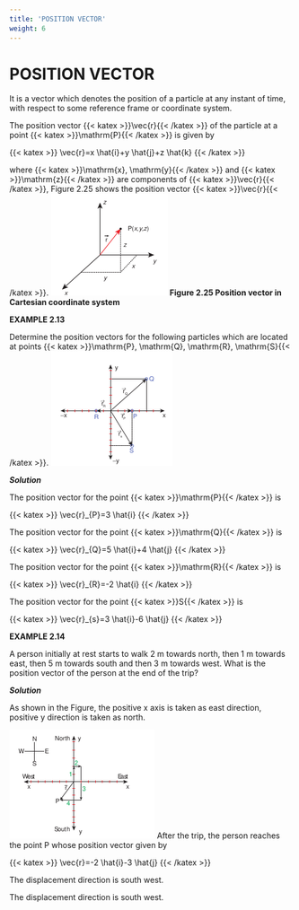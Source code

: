 ```yaml
---
title: 'POSITION VECTOR'
weight: 6
---
```


# POSITION VECTOR

It is a vector which denotes the position of a particle at any instant of time, with respect to some reference frame or coordinate system.

The position vector {{< katex >}}\vec{r}{{< /katex >}} of the particle at a point {{< katex >}}\mathrm{P}{{< /katex >}} is given by

{{< katex >}}
\vec{r}=x \hat{i}+y \hat{j}+z \hat{k}
{{< /katex >}}

where {{< katex >}}\mathrm{x}, \mathrm{y}{{< /katex >}} and {{< katex >}}\mathrm{z}{{< /katex >}} are components of {{< katex >}}\vec{r}{{< /katex >}}, Figure 2.25 shows the position vector {{< katex >}}\vec{r}{{< /katex >}}.
![Alt text](<./fig 2.25.png>)
**Figure 2.25 Position vector in Cartesian coordinate system**

**EXAMPLE 2.13**

Determine the position vectors for the following particles which are located at points {{< katex >}}\mathrm{P}, \mathrm{Q}, \mathrm{R}, \mathrm{S}{{< /katex >}}.
![Alt text](<./eg 2.15.png>)

**_Solution_**

The position vector for the point {{< katex >}}\mathrm{P}{{< /katex >}} is

{{< katex >}}
\vec{r}_{P}=3 \hat{i}
{{< /katex >}}

The position vector for the point {{< katex >}}\mathrm{Q}{{< /katex >}} is

{{< katex >}}
\vec{r}_{Q}=5 \hat{i}+4 \hat{j}
{{< /katex >}}

The position vector for the point {{< katex >}}\mathrm{R}{{< /katex >}} is

{{< katex >}}
\vec{r}_{R}=-2 \hat{i}
{{< /katex >}}

The position vector for the point {{< katex >}}S{{< /katex >}} is

{{< katex >}}
\vec{r}_{s}=3 \hat{i}-6 \hat{j}
{{< /katex >}}

**EXAMPLE 2.14**

A person initially at rest starts to walk 2 m towards north, then 1 m towards east, then 5 m towards south and then 3 m towards west. What is the position vector of the person at the end of the trip?

**_Solution_**

As shown in the Figure, the positive x axis is taken as east direction, positive y direction is taken as north.

![Alt text](<./eg 2.14.png>)
After the trip, the person reaches the point $\mathrm{P}$ whose position vector given by

{{< katex >}}
\vec{r}=-2 \hat{i}-3 \hat{j}
{{< /katex >}}

The displacement direction is south west.

The displacement direction is south west.